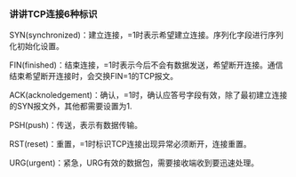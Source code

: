 ### 讲讲TCP连接6种标识

SYN(synchronized)：建立连接，=1时表示希望建立连接。序列化字段进行序列化初始化设置。

FIN(finished)：结束连接，=1时表示今后不会有数据发送，希望断开连接。通信结束希望断开连接时，会交换FIN=1的TCP报文。

ACK(acknoledgement)：确认，=1时，确认应答号字段有效，除了最初建立连接的SYN报文外，其他都需要设置为1.

PSH(push)：传送，表示有数据传输。

RST(reset)：重置，=1时标识TCP连接出现异常必须断开，连接重置。

URG(urgent)：紧急，URG有效的数据包，需要接收端收到要迅速处理。